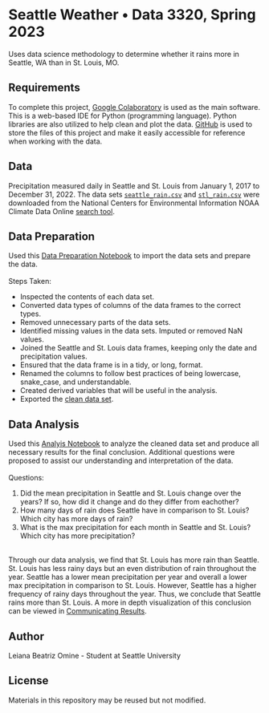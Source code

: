 # Seattle Weather • Data 3320, Spring 2023
Uses data science methodology to determine whether it rains more in Seattle, WA than in St. Louis, MO.

## Requirements
To complete this project, [Google Colaboratory](https://colab.research.google.com/) is used as the main software. This is a web-based IDE for Python (programming language). Python libraries are also utilized to help clean and plot the data. [GitHub](https://github.com/) is used to store the files of this project and make it easily accessible for reference when working with the data.

## Data
Precipitation measured daily in Seattle and St. Louis from January 1, 2017 to December 31, 2022. The data sets [`seattle_rain.csv`](https://github.com/lbomine/Seattle-Weather/blob/75fdb7a94f59254160ca0f527539d6acaa3f9049/seattle_rain.csv) and [`stl_rain.csv`](https://github.com/lbomine/Seattle-Weather/blob/75fdb7a94f59254160ca0f527539d6acaa3f9049/stl_rain.csv) were downloaded from the National Centers for Environmental Information NOAA Climate Data Online [search tool](https://www.ncei.noaa.gov/cdo-web/search?datasetid=GHCND).

## Data Preparation
Used this [Data Preparation Notebook](https://github.com/lbomine/Seattle-Weather/blob/12bc68869b880534f0341b3a19e2a0e7f997fab2/Leiana%20Omine%20-%20DATA%203320%20Seattle%20St.%20Louis%20Data%20Preparation.ipynb) to import the data sets and prepare the data.
<br> <br> Steps Taken:
- Inspected the contents of each data set.
- Converted data types of columns of the data frames to the correct types.
- Removed unnecessary parts of the data sets.
- Identified missing values in the data sets. Imputed or removed NaN values.
- Joined the Seattle and St. Louis data frames, keeping only the date and precipitation values.
- Ensured that the data frame is in a tidy, or long, format.
- Renamed the columns to follow best practices of being lowercase, snake_case, and understandable.
- Created derived variables that will be useful in the analysis.
- Exported the [clean data set](https://github.com/lbomine/Seattle-Weather/blob/12bc68869b880534f0341b3a19e2a0e7f997fab2/clean_seattle_stl_weather.csv).

## Data Analysis
Used this [Analyis Notebook]() to analyze the cleaned data set and produce all necessary results for the final conclusion. Additional questions were proposed to assist our understanding and interpretation of the data.
<br> <br> Questions:
1. Did the mean precipitation in Seattle and St. Louis change over the years? If so, how did it change and do they differ from eachother?
2. How many days of rain does Seattle have in comparison to St. Louis? Which city has more days of rain?
3. What is the max precipitation for each month in Seattle and St. Louis? Which city has more precipitation?

<br> Through our data analysis, we find that St. Louis has more rain than Seattle. St. Louis has less rainy days but an even distribution of rain throughout the year. Seattle has a lower mean precipitation per year and overall a lower max precipitation in comparison to St. Louis. However, Seattle has a higher frequency of rainy days throughout the year. Thus, we conclude that Seattle rains more than St. Louis. A more in depth visualization of this conclusion can be viewed in [Communicating Results]().

## Author
Leiana Beatriz Omine - Student at Seattle University

## License
Materials in this repository may be reused but not modified.
